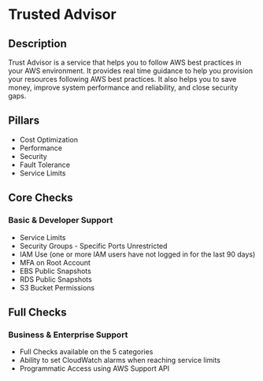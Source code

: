 # Trusted Advisor

## Description

Trust Advisor is a service that helps you to follow AWS best practices in your AWS environment. It provides real time guidance to help you provision your resources following AWS best practices. It also helps you to save money, improve system performance and reliability, and close security gaps.

## Pillars

- Cost Optimization
- Performance
- Security
- Fault Tolerance
- Service Limits

## Core Checks

### Basic & Developer Support

- Service Limits
- Security Groups - Specific Ports Unrestricted
- IAM Use (one or more IAM users have not logged in for the last 90 days)
- MFA on Root Account
- EBS Public Snapshots
- RDS Public Snapshots
- S3 Bucket Permissions

## Full Checks

### Business & Enterprise Support

- Full Checks available on the 5 categories
- Ability to set CloudWatch alarms when reaching service limits
- Programmatic Access using AWS Support API
